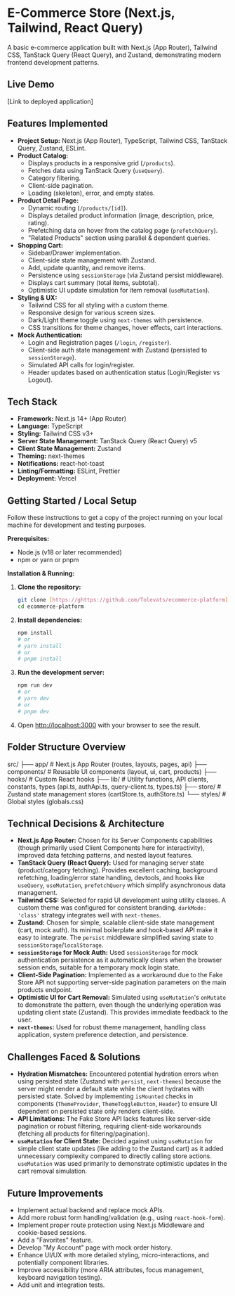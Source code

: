 # E-Commerce Store (Next.js, Tailwind, React Query)

A basic e-commerce application built with Next.js (App Router), Tailwind CSS, TanStack Query (React Query), and Zustand, demonstrating modern frontend development patterns.

## Live Demo

[Link to deployed application]

## Features Implemented

* **Project Setup:** Next.js (App Router), TypeScript, Tailwind CSS, TanStack Query, Zustand, ESLint.
* **Product Catalog:**
    * Displays products in a responsive grid (`/products`).
    * Fetches data using TanStack Query (`useQuery`).
    * Category filtering.
    * Client-side pagination.
    * Loading (skeleton), error, and empty states.
* **Product Detail Page:**
    * Dynamic routing (`/products/[id]`).
    * Displays detailed product information (image, description, price, rating).
    * Prefetching data on hover from the catalog page (`prefetchQuery`).
    * "Related Products" section using parallel & dependent queries.
* **Shopping Cart:**
    * Sidebar/Drawer implementation.
    * Client-side state management with Zustand.
    * Add, update quantity, and remove items.
    * Persistence using `sessionStorage` (via Zustand persist middleware).
    * Displays cart summary (total items, subtotal).
    * Optimistic UI update simulation for item removal (`useMutation`).
* **Styling & UX:**
    * Tailwind CSS for all styling with a custom theme.
    * Responsive design for various screen sizes.
    * Dark/Light theme toggle using `next-themes` with persistence.
    * CSS transitions for theme changes, hover effects, cart interactions.
* **Mock Authentication:**
    * Login and Registration pages (`/login`, `/register`).
    * Client-side auth state management with Zustand (persisted to `sessionStorage`).
    * Simulated API calls for login/register.
    * Header updates based on authentication status (Login/Register vs Logout).

## Tech Stack

* **Framework:** Next.js 14+ (App Router)
* **Language:** TypeScript
* **Styling:** Tailwind CSS v3+
* **Server State Management:** TanStack Query (React Query) v5
* **Client State Management:** Zustand
* **Theming:** next-themes
* **Notifications:** react-hot-toast
* **Linting/Formatting:** ESLint, Prettier
* **Deployment:** Vercel

## Getting Started / Local Setup

Follow these instructions to get a copy of the project running on your local machine for development and testing purposes.

**Prerequisites:**

* Node.js (v18 or later recommended)
* npm or yarn or pnpm

**Installation & Running:**

1.  **Clone the repository:**
    ```bash
    git clone [https://ghttps://github.com/Tolevats/ecommerce-platform](https://https://github.com/Tolevats/ecommerce-platform)
    cd ecommerce-platform
    ```
2.  **Install dependencies:**
    ```bash
    npm install
    # or
    # yarn install
    # or
    # pnpm install
    ```
3.  **Run the development server:**
    ```bash
    npm run dev
    # or
    # yarn dev
    # or
    # pnpm dev
    ```
4.  Open [http://localhost:3000](http://localhost:3000) with your browser to see the result.

## Folder Structure Overview

src/
├── app/ # Next.js App Router (routes, layouts, pages, api)
├── components/ # Reusable UI components (layout, ui, cart, products)
├── hooks/ # Custom React hooks
├── lib/ # Utility functions, API clients, constants, types (api.ts, authApi.ts, query-client.ts, types.ts)
├── store/ # Zustand state management stores (cartStore.ts, authStore.ts)
└── styles/ # Global styles (globals.css)

## Technical Decisions & Architecture

* **Next.js App Router:** Chosen for its Server Components capabilities (though primarily used Client Components here for interactivity), improved data fetching patterns, and nested layout features.
* **TanStack Query (React Query):** Used for managing server state (product/category fetching). Provides excellent caching, background refetching, loading/error state handling, devtools, and hooks like `useQuery`, `useMutation`, `prefetchQuery` which simplify asynchronous data management.
* **Tailwind CSS:** Selected for rapid UI development using utility classes. A custom theme was configured for consistent branding. `darkMode: 'class'` strategy integrates well with `next-themes`.
* **Zustand:** Chosen for simple, scalable client-side state management (cart, mock auth). Its minimal boilerplate and hook-based API make it easy to integrate. The `persist` middleware simplified saving state to `sessionStorage`/`localStorage`.
* **`sessionStorage` for Mock Auth:** Used `sessionStorage` for mock authentication persistence as it automatically clears when the browser session ends, suitable for a temporary mock login state.
* **Client-Side Pagination:** Implemented as a workaround due to the Fake Store API not supporting server-side pagination parameters on the main products endpoint.
* **Optimistic UI for Cart Removal:** Simulated using `useMutation`'s `onMutate` to demonstrate the pattern, even though the underlying operation was updating client state (Zustand). This provides immediate feedback to the user.
* **`next-themes`:** Used for robust theme management, handling class application, system preference detection, and persistence.

## Challenges Faced & Solutions

* **Hydration Mismatches:** Encountered potential hydration errors when using persisted state (Zustand with `persist`, `next-themes`) because the server might render a default state while the client hydrates with persisted state. Solved by implementing `isMounted` checks in components (`ThemeProvider`, `ThemeToggleButton`, `Header`) to ensure UI dependent on persisted state only renders client-side.
* **API Limitations:** The Fake Store API lacks features like server-side pagination or robust filtering, requiring client-side workarounds (fetching all products for filtering/pagination).
* **`useMutation` for Client State:** Decided against using `useMutation` for simple client state updates (like adding to the Zustand cart) as it added unnecessary complexity compared to directly calling store actions. `useMutation` was used primarily to demonstrate optimistic updates in the cart removal simulation.

## Future Improvements

* Implement actual backend and replace mock APIs.
* Add more robust form handling/validation (e.g., using `react-hook-form`).
* Implement proper route protection using Next.js Middleware and cookie-based sessions.
* Add a "Favorites" feature.
* Develop "My Account" page with mock order history.
* Enhance UI/UX with more detailed styling, micro-interactions, and potentially component libraries.
* Improve accessibility (more ARIA attributes, focus management, keyboard navigation testing).
* Add unit and integration tests.
